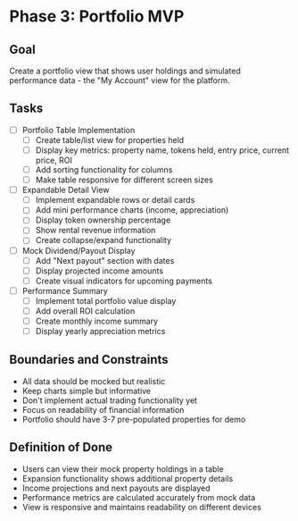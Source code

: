 # Phase 3: Portfolio MVP

## Goal
Create a portfolio view that shows user holdings and simulated performance data - the "My Account" view for the platform.

## Tasks
- [ ] Portfolio Table Implementation
  - [ ] Create table/list view for properties held
  - [ ] Display key metrics: property name, tokens held, entry price, current price, ROI
  - [ ] Add sorting functionality for columns
  - [ ] Make table responsive for different screen sizes

- [ ] Expandable Detail View
  - [ ] Implement expandable rows or detail cards
  - [ ] Add mini performance charts (income, appreciation)
  - [ ] Display token ownership percentage
  - [ ] Show rental revenue information
  - [ ] Create collapse/expand functionality

- [ ] Mock Dividend/Payout Display
  - [ ] Add "Next payout" section with dates
  - [ ] Display projected income amounts
  - [ ] Create visual indicators for upcoming payments
  
- [ ] Performance Summary
  - [ ] Implement total portfolio value display
  - [ ] Add overall ROI calculation
  - [ ] Create monthly income summary
  - [ ] Display yearly appreciation metrics

## Boundaries and Constraints
- All data should be mocked but realistic
- Keep charts simple but informative
- Don't implement actual trading functionality yet
- Focus on readability of financial information
- Portfolio should have 3-7 pre-populated properties for demo

## Definition of Done
- Users can view their mock property holdings in a table
- Expansion functionality shows additional property details
- Income projections and next payouts are displayed
- Performance metrics are calculated accurately from mock data
- View is responsive and maintains readability on different devices 